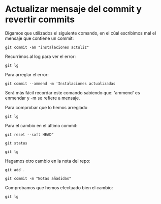 # Actualizar mensaje del commit y revertir commits

Digamos que utilizados el siguiente comando, en el cúal escribimos mal el mensaje que contiene un commit:
<pre><code>git commit -am "instalaciones actuliz"</pre></code>

Recurrimos al log para ver el error:
<pre><code>git lg</pre></code>
Para arreglar el error:
<pre><code>git commit --ammend -m 'Instalaciones actualizadas</pre></code>
Será más fácil recordar este comando sabiendo que: 'ammend' es enmendar y -m se refiere a mensaje.

Para comprobar que lo hemos arreglado:
<pre><code>git lg</pre></code>

Para el cambio en el último commit:
<pre><code>git reset --soft HEAD^</pre></code>
<pre><code>git status</pre></code>
<pre><code>git lg</pre></code>

Hagamos otro cambio en la nota del repo:
<pre><code>git add .</pre></code>
<pre><code>git commit -m "Notas añadidas"</pre></code>
Comprobamos que hemos efectuado bien el cambio:
<pre><code>git lg</pre></code>
